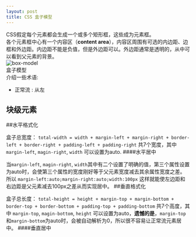 ```yaml
---
layout: post
title: CSS 盒子模型
---
```

CSS假定每个元素都会生成一个或多个矩形框，这些成为元素框。  
各个元素框中心有一个内容区（**content area**），内容区周围有可选的内边距、边框和外边距。内边距不能是负值，但是外边距可以。外边距通常是透明的，从中可以看到父元素的背景。  
![box-model]({{site.baseurl}}/images/boxes)  
盒子模型  
介绍一些术语:  

+ 正常流 : 从左
	
块级元素
-------
##水平格式化

盒子总宽度：
`total-width = width + margin-left + margin-right + border-left + border-right + padding-left + padding-right`
共7个宽度，其中 `margin-left`, `magin-right`, `width` 可以设置为auto.
####水平居中

当`margin-left`, `magin-right`, `width`其中有二个设置了明确的值，第三个属性设置为auto时，会使第三个属性的宽度刚好等于父元素宽度减去其余属性宽度之差。  
所以 `margin-left:auto;margin-right:auto;width:100px` 这样就能使左边距和右边距是父元素减去100px之差从而实现居中。
##垂直格式化

盒子总长度：
`total-height = height + margin-top + margin-bottom + border-top + border-bottom + padding-top + padding-bottom` 
共7个高度，其中 `margin-top`, `magin-bottom`, `height` 可以设置为auto，__遗憾的是__，`margin-top`和`margin-bottom`为auto时，会被自动解析为0，所以很不容易让正常流元素居中。
####垂直居中